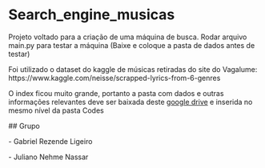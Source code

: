 # Search_engine_musicas
<p>Projeto voltado para a criação de uma máquina de busca. Rodar arquivo main.py para testar a máquina (Baixe e coloque a pasta de dados antes de testar)</p>
<p>Foi utilizado o dataset do kaggle de músicas retiradas do site do Vagalume: https://www.kaggle.com/neisse/scrapped-lyrics-from-6-genres </p>
<p>O index ficou muito grande, portanto a pasta com dados e outras informações relevantes deve ser baixada deste  <a href = 'https://drive.google.com/drive/folders/1F5HwEaghxbfZ1EBEy8gjJRmNfdvDt23z?usp=sharing'>google drive<a> e inserida no mesmo nível da pasta Codes</p>
## Grupo
<p>- Gabriel Rezende Ligeiro</p>
<p>- Juliano Nehme Nassar</p>
